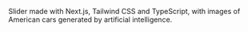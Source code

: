 Slider made with Next.js, Tailwind CSS and TypeScript, with images of American cars generated by artificial intelligence.
